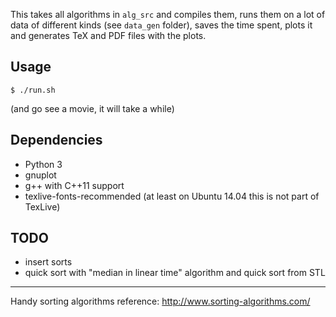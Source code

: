 This takes all algorithms in `alg_src` and compiles them, runs them on a lot of data of different kinds (see `data_gen` folder), saves the time spent, plots it and generates TeX and PDF files with the plots.

Usage
-----

`$ ./run.sh` 

(and go see a movie, it will take a while)

Dependencies
------------

* Python 3
* gnuplot
* g++ with C++11 support
* texlive-fonts-recommended (at least on Ubuntu 14.04 this is not part of TexLive)


TODO
----
* insert sorts 
* quick sort with "median in linear time" algorithm and quick sort from STL


-------------------

Handy sorting algorithms reference: http://www.sorting-algorithms.com/
